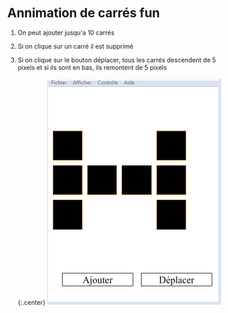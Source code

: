 Annimation de carrés fun 
========================
1) On peut ajouter jusqu'a 10 carrés

2) Si on clique sur un carré il est supprimé 

3) Si on clique sur le bouton déplacer, tous les carrés descendent de 5 pixels
et si ils sont en bas, ils remontent de 5 pixels <br/><br/>
{:.center}
![exemple](exemple.PNG)
